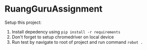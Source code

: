 # RuangGuruAssignment

Setup this project:
1. Install depedency using `pip install -r requirements`
2. Don't forget to setup chromedriver on local device
3. Run test by navigate to root of project and run command `robot .`
